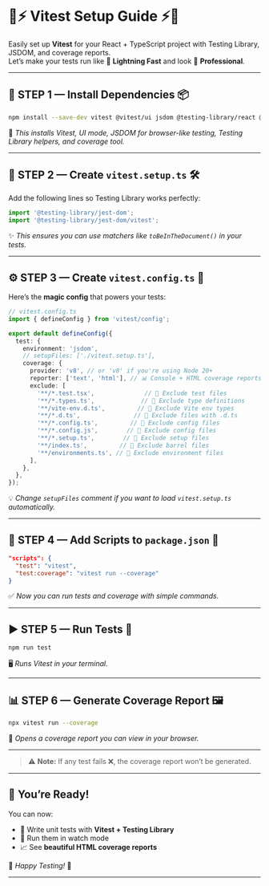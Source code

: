 # 🌟⚡ Vitest Setup Guide ⚡🌟

Easily set up **Vitest** for your React + TypeScript project with Testing Library, JSDOM, and coverage reports.  
Let’s make your tests run like 🚀 **Lightning Fast** and look 💎 **Professional**.

---

## 🎯 STEP 1 — Install Dependencies 📦
```bash
npm install --save-dev vitest @vitest/ui jsdom @testing-library/react @testing-library/jest-dom @testing-library/user-event vitest c8
````

📌 *This installs Vitest, UI mode, JSDOM for browser-like testing, Testing Library helpers, and coverage tool.*

---

## 📝 STEP 2 — Create `vitest.setup.ts` 🛠

Add the following lines so Testing Library works perfectly:

```typescript
import '@testing-library/jest-dom';
import '@testing-library/jest-dom/vitest';
```

✨ *This ensures you can use matchers like `toBeInTheDocument()` in your tests.*

---

## ⚙ STEP 3 — Create `vitest.config.ts` 🧩

Here’s the **magic config** that powers your tests:

```typescript
// vitest.config.ts
import { defineConfig } from 'vitest/config';

export default defineConfig({
  test: {
    environment: 'jsdom',
    // setupFiles: ['./vitest.setup.ts'],
    coverage: {
      provider: 'v8', // or 'v8' if you're using Node 20+
      reporter: ['text', 'html'], // 📊 Console + HTML coverage reports
      exclude: [
        '**/*.test.tsx',              // 🚫 Exclude test files
        '**/*.types.ts',             // 🚫 Exclude type definitions
        '**/vite-env.d.ts',         // 🚫 Exclude Vite env types
        '**/*.d.ts',               // 🚫 Exclude files with .d.ts
        '**/*.config.ts',         // 🚫 Exclude config files
        '**/*.config.js',        // 🚫 Exclude config files
        '**/*.setup.ts',        // 🚫 Exclude setup files
        '**/index.ts',         // 🚫 Exclude barrel files
        '**/environments.ts', // 🚫 Exclude environment files
      ],
    },
  },
});
```

💡 *Change `setupFiles` comment if you want to load `vitest.setup.ts` automatically.*

---

## 📜 STEP 4 — Add Scripts to `package.json` 📂

```json
"scripts": {
  "test": "vitest",
  "test:coverage": "vitest run --coverage"
}
```

✅ *Now you can run tests and coverage with simple commands.*

---

## ▶ STEP 5 — Run Tests 🚀

```bash
npm run test
```

🖥 *Runs Vitest in your terminal.*

---

## 📊 STEP 6 — Generate Coverage Report 🖼

```bash
npx vitest run --coverage
```

📌 *Opens a coverage report you can view in your browser.*

---

> ⚠ **Note:** If any test fails ❌, the coverage report won’t be generated.

---

## 🎉 You’re Ready!

You can now:

* 🧪 Write unit tests with **Vitest + Testing Library**
* 🔄 Run them in watch mode
* 📈 See **beautiful HTML coverage reports**

💖 *Happy Testing!* 🎯

---
